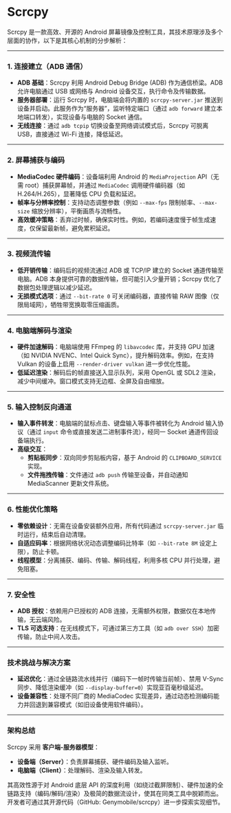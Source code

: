# Scrcpy

Scrcpy 是一款高效、开源的 Android 屏幕镜像及控制工具，其技术原理涉及多个层面的协作，以下是其核心机制的分步解析：

---

### **1. 连接建立（ADB 通信）**

- **ADB 基础**：Scrcpy 利用 Android Debug Bridge (ADB) 作为通信桥梁。ADB 允许电脑通过 USB 或网络与 Android 设备交互，执行命令及传输数据。
- **服务器部署**：运行 Scrcpy 时，电脑端会将内置的 `scrcpy-server.jar` 推送到设备并启动。此服务作为“服务器”，监听特定端口（通过 `adb forward` 建立本地端口转发），实现设备与电脑的 Socket 通信。
- **无线连接**：通过 `adb tcpip` 切换设备至网络调试模式后，Scrcpy 可脱离 USB，直接通过 Wi-Fi 连接，降低延迟。

---

### **2. 屏幕捕获与编码**

- **MediaCodec 硬件编码**：设备端利用 Android 的 `MediaProjection` API（无需 root）捕获屏幕帧，并通过 `MediaCodec` 调用硬件编码器（如 H.264/H.265），显著降低 CPU 负载和延迟。
- **帧率与分辨率控制**：支持动态调整参数（例如 `--max-fps` 限制帧率、`--max-size` 缩放分辨率），平衡画质与流畅性。
- **高效缓冲策略**：丢弃过时帧，确保实时性。例如，若编码速度慢于帧生成速度，仅保留最新帧，避免累积延迟。

---

### **3. 视频流传输**

- **低开销传输**：编码后的视频流通过 ADB 或 TCP/IP 建立的 Socket 通道传输至电脑。ADB 本身提供可靠的数据传输，但可能引入少量开销；Scrcpy 优化了数据包处理逻辑以减少延迟。
- **无损模式选项**：通过 `--bit-rate 0` 可关闭编码器，直接传输 RAW 图像（仅限局域网），牺牲带宽换取零压缩画质。

---

### **4. 电脑端解码与渲染**

- **硬件加速解码**：电脑端使用 FFmpeg 的 `libavcodec` 库，并支持 GPU 加速（如 NVIDIA NVENC、Intel Quick Sync），提升解码效率。例如，在支持 Vulkan 的设备上启用 `--render-driver vulkan` 进一步优化性能。
- **低延迟渲染**：解码后的帧直接送入显示队列，采用 OpenGL 或 SDL2 渲染，减少中间缓冲。窗口模式支持无边框、全屏及自由缩放。

---

### **5. 输入控制反向通道**

- **输入事件转发**：电脑端的鼠标点击、键盘输入等事件被转化为 Android 输入协议（通过 `input` 命令或直接发送二进制事件流），经同一 Socket 通道传回设备端执行。
- **高级交互**：
  - **剪贴板同步**：双向同步剪贴板内容，基于 Android 的 `CLIPBOARD_SERVICE` 实现。
  - **文件拖拽传输**：文件通过 `adb push` 传输至设备，并自动通知 MediaScanner 更新文件系统。

---

### **6. 性能优化策略**

- **零依赖设计**：无需在设备安装额外应用，所有代码通过 `scrcpy-server.jar` 临时运行，结束后自动清理。
- **自适应码率**：根据网络状况动态调整编码比特率（如 `--bit-rate 8M` 设定上限），防止卡顿。
- **线程模型**：分离捕获、编码、传输、解码线程，利用多核 CPU 并行处理，避免阻塞。

---

### **7. 安全性**

- **ADB 授权**：依赖用户已授权的 ADB 连接，无需额外权限，数据仅在本地传输，无云端风险。
- **TLS 可选支持**：在无线模式下，可通过第三方工具（如 `adb over SSH`）加密传输，防止中间人攻击。

---

### **技术挑战与解决方案**

- **延迟优化**：通过全链路流水线并行（编码下一帧时传输当前帧）、禁用 V-Sync 同步、降低渲染缓冲（如 `--display-buffer=0`）实现亚百毫秒级延迟。
- **设备兼容性**：处理不同厂商的 MediaCodec 实现差异，通过动态检测编码能力并回退到兼容模式（如旧设备使用软件编码）。

---

### **架构总结**

Scrcpy 采用 **客户端-服务器模型**：

- **设备端（Server）**：负责屏幕捕获、硬件编码及输入监听。
- **电脑端（Client）**：处理解码、渲染及输入转发。

其高效性源于对 Android 底层 API 的深度利用（如绕过截屏限制）、硬件加速的全链路支持（编码/解码/渲染）及极简的数据流设计，使其在同类工具中脱颖而出。开发者可通过其开源代码（GitHub: Genymobile/scrcpy）进一步探索实现细节。
